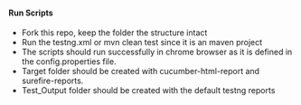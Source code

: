 

#### Run Scripts
* Fork this repo, keep the folder the structure intact
* Run the testng.xml or mvn clean test since it is an maven project
* The scripts should run successfully in chrome browser as it is defined in the config.properties file.
* Target folder should be created with cucumber-html-report and surefire-reports.
* Test_Output folder should be created with the default testng reports

